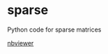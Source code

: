 # sparse
Python code for sparse matrices

[nbviewer](http://nbviewer.ipython.org/github/oyamad/sparse/tree/master/)
